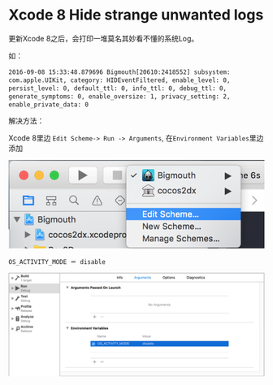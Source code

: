 # Xcode 8 Hide strange unwanted logs

更新Xcode 8之后，会打印一堆莫名其妙看不懂的系统Log。

如：

```
2016-09-08 15:33:48.879696 Bigmouth[20610:2418552] subsystem: com.apple.UIKit, category: HIDEventFiltered, enable_level: 0, persist_level: 0, default_ttl: 0, info_ttl: 0, debug_ttl: 0, generate_symptoms: 0, enable_oversize: 1, privacy_setting: 2, enable_private_data: 0
```
解决方法：

Xcode 8里边 `Edit Scheme-> Run -> Arguments`, 在`Environment Variables`里边添加

![01](./images/xcode-log-01.png)

`OS_ACTIVITY_MODE ＝ disable`

![02](./images/xcode-log-02.png)



